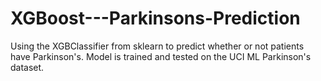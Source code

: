 # XGBoost---Parkinsons-Prediction
Using the XGBClassifier from sklearn to predict whether or not patients have Parkinson's. Model is trained and tested on the UCI ML Parkinson's dataset.
